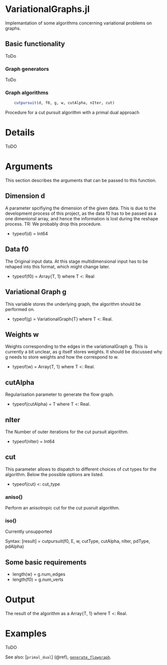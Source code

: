# VariationalGraphs.jl
Implemantation of some algorithms concerning variational problems on graphs.

## Basic functionality
ToDo

### Graph generators
ToDo
### Graph algorithms
```jl
    cutpursuit(d, f0, g, w, cutAlpha, nIter, cut)
```
Procedure for a cut pursuit algorithm with a primal dual approach

# Details
ToDO

# Arguments
This section describes the arguments that can be passed to this function.

## Dimension d
A parameter spcifiying the dimension of the given data. This is due to the 
development process of this project, as the data f0 has to be passed as a 
one dimenionsl array, and hence the information is lost during the reshape 
process. TR: We probably drop this procedure.
- typeof(d) = Int64

## Data f0
The Original input data. At this stage 
multidimensional input has to be rehaped into this format, which might change 
later.
- typeof(f0) = Array{T, 1} where T <: Real

## Variational Graph g
This variable stores the underlying graph, the algorithm should be 
performed on. 
- typeof(g) = VariationalGraph{T} where T <: Real.

## Weights w
Weights corresponding to the edges in the variationalGraph g. This is 
currently a bit unclear, as g itself stores weights. It should be 
discussed why g needs to store weights and how the correspond to w.
- typeof(w) = Array{T, 1} where T <: Real.

## cutAlpha
Regularisation parameter to generate the flow graph. 
- typeof(cutAlpha) = T where T <: Real. 

## nIter
The Number of outer iterations for the cut pursuit algorithm.
- typeof(nIter) = Int64

## cut
This parameter allows to dispatch to different choices of cut types for 
the algorithm. Below the possible options are listed.
- typeof(cut) <: cut_type

### aniso()
Perform an anisotropic cut for the cut pusruit algorithm.

### iso()
Currently unsupported

 Syntax:  [result] = cutpursuit(f0, E, w, cutType, cutAlpha, nIter, pdType, pdAlpha)

## Some basic requirements
- length(w) = g.num_edges
- length(f0) = g.num_verts
 
# Output
The result of the algorithm as a Array{T, 1} where T <: Real.

# Examples
ToDO

See also: [`primal_dual`] (@ref),  [`generate_flowgraph`](@ref).
